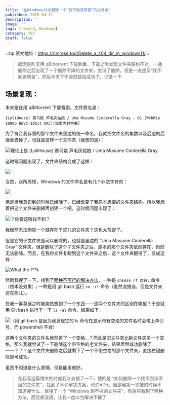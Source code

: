 ```yaml
---
title: '在Windows11中删除一个“找不到该项目”的文件夹'
published: 2025-04-11
description: ''
image: ''
tags: [record, Windows]
category: TEC
draft: false
---
```


:::tip
原文地址：https://rimrose.top/Delete_a_404_dir_in_windows11/
:::

> 起因是昨天用 qBittorrent 下载新番，下载之后发现文件夹结构不对，一通删除之后出现了一个删除不掉的文件夹，尝试了删除，但是一直提示“找不到该项目”，然后今天下午突然鼓捣成功了，记录一下

## 场景复现：

本来是在用 qBittorrent 下载番剧，文件原名是：

`[LoliHouse] 赛马娘 芦毛灰姑娘 / Uma Musume Cinderella Gray - 01 [WebRip 1080p HEVC-10bit AAC][简繁内封字幕]`

为了符合我存番的那个文件夹里边的统一命名，我就把文件名的集数以及后边的后缀全去掉了，也就是这样一个文件夹（我想的是）：

![理论上是 [LoliHouse] 赛马娘 芦毛灰姑娘 / Uma Musume Cinderella Gray](https://img.rimrose.work/20250411175246757.png)

这时候问题出现了，文件夹结构变成了这样：

![](https://img.rimrose.work/20250411175454907.png)

当然，众所周知，Windows 的文件命名是有几个非法字符的：

![](https://img.rimrose.work/QQ截图20250411174230.png)

但是当我意识到的时候已经晚了，已经改变了我原本想要的文件夹结构，所以我想着把这个文件夹删掉再创建一个吧，这时候问题出现了：

![？你管这叫找不到？](https://img.rimrose.work/20250411175900243.png)

我居然无法删除一个就存在于这儿的文件夹？这也太荒谬了。

但是它的子文件夹是可以删除的，也就是里边的 “Uma Musume Cinderella Gray” 文件夹。但是删除了这个子文件夹之后，原本的那个文件夹依然存在，仍然无法删除。而且，在我将文件复制到这个文件夹之后，这个文件夹翻倍了，变成这样：

![What the f**k](https://img.rimrose.work/20250411181208264.png)

然后我搜了一下，找到了[两种不可行的解决办法](https://www.jianshu.com/p/f901c42ae259)，一种是 `chkdsk /f 盘符:` 命令（根本没效果）；一种是用 git bash 运行 `rm -rf` 命令（虽然没报错，但是文件夹还在那儿）。

在我一筹莫展之时我突然想到了一个东西——这两个文件夹的区别在哪里？于是就用 Git bash 执行了一下 `ls -al` 命令，结果如下：

![（用 git bash 是因为我发现它的 ls 命令在显示带有空格的文件名时会带上单引号，而 powershell 不会）](https://img.rimrose.work/20250411182309766.png)

这两个文件夹的文件名居然差了一个空格...？而且是旧文件夹比新文件夹多一个空格，那么我就尝试了一下删除这个带空格的老文件夹，结果居然成功删除了——？？？这个文件夹删除之后就剩下了一个不带空格的那个文件夹，直接右键删除即可成功。

虽然不知道是什么原理，但是能用就好。

> 在我写这篇博文的时候我又去搜了一下，搜的是 “如何删除一个找不到该项目的文件夹”，找到了不少解决方案，也许可行。但是我第一次搜的时候不知道搜什么，就搜了一个 “Windows 删不掉的文件夹”，然后只看到了两种方法，而且都没用，让我一度以为解决不掉了

